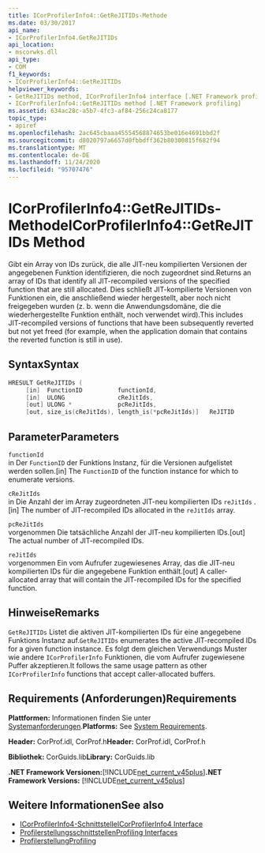 ```yaml
---
title: ICorProfilerInfo4::GetReJITIDs-Methode
ms.date: 03/30/2017
api_name:
- ICorProfilerInfo4.GetReJITIDs
api_location:
- mscorwks.dll
api_type:
- COM
f1_keywords:
- ICorProfilerInfo4::GetReJITIDs
helpviewer_keywords:
- GetReJITIDs method, ICorProfilerInfo4 interface [.NET Framework profiling]
- ICorProfilerInfo4::GetReJITIDs method [.NET Framework profiling]
ms.assetid: 634ac28c-a5b7-4fc3-af84-256c24ca8177
topic_type:
- apiref
ms.openlocfilehash: 2ac645cbaaa45554568874653be016e4691bbd2f
ms.sourcegitcommit: d8020797a6657d0fbbdff362b80300815f682f94
ms.translationtype: MT
ms.contentlocale: de-DE
ms.lasthandoff: 11/24/2020
ms.locfileid: "95707476"
---
```

# <a name="icorprofilerinfo4getrejitids-method"></a><span data-ttu-id="e9fe9-102">ICorProfilerInfo4::GetReJITIDs-Methode</span><span class="sxs-lookup"><span data-stu-id="e9fe9-102">ICorProfilerInfo4::GetReJITIDs Method</span></span>

<span data-ttu-id="e9fe9-103">Gibt ein Array von IDs zurück, die alle JIT-neu kompilierten Versionen der angegebenen Funktion identifizieren, die noch zugeordnet sind.</span><span class="sxs-lookup"><span data-stu-id="e9fe9-103">Returns an array of IDs that identify all JIT-recompiled versions of the specified function that are still allocated.</span></span> <span data-ttu-id="e9fe9-104">Dies schließt JIT-kompilierte Versionen von Funktionen ein, die anschließend wieder hergestellt, aber noch nicht freigegeben wurden (z. b. wenn die Anwendungsdomäne, die die wiederhergestellte Funktion enthält, noch verwendet wird).</span><span class="sxs-lookup"><span data-stu-id="e9fe9-104">This includes JIT-recompiled versions of functions that have been subsequently reverted but not yet freed (for example, when the application domain that contains the reverted function is still in use).</span></span>  
  
## <a name="syntax"></a><span data-ttu-id="e9fe9-105">Syntax</span><span class="sxs-lookup"><span data-stu-id="e9fe9-105">Syntax</span></span>  
  
```cpp
HRESULT GetReJITIDs (  
     [in]  FunctionID          functionId,  
     [in]  ULONG               cReJitIds,  
     [out] ULONG *             pcReJitIds,  
     [out, size_is(cReJitIds), length_is(*pcReJitIds)]   ReJITID        reJitIds[]);  
```  
  
## <a name="parameters"></a><span data-ttu-id="e9fe9-106">Parameter</span><span class="sxs-lookup"><span data-stu-id="e9fe9-106">Parameters</span></span>  

 `functionId`  
 <span data-ttu-id="e9fe9-107">in Der `FunctionID` der Funktions Instanz, für die Versionen aufgelistet werden sollen.</span><span class="sxs-lookup"><span data-stu-id="e9fe9-107">[in] The `FunctionID` of the function instance for which to enumerate versions.</span></span>  
  
 `cReJitIds`  
 <span data-ttu-id="e9fe9-108">in Die Anzahl der im Array zugeordneten JIT-neu kompilierten IDs `reJitIds` .</span><span class="sxs-lookup"><span data-stu-id="e9fe9-108">[in] The number of JIT-recompiled IDs allocated in the `reJitIds` array.</span></span>  
  
 `pcReJitIds`  
 <span data-ttu-id="e9fe9-109">vorgenommen Die tatsächliche Anzahl der JIT-neu kompilierten IDs.</span><span class="sxs-lookup"><span data-stu-id="e9fe9-109">[out] The actual number of JIT-recompiled IDs.</span></span>  
  
 `reJitIds`  
 <span data-ttu-id="e9fe9-110">vorgenommen Ein vom Aufrufer zugewiesenes Array, das die JIT-neu kompilierten IDs für die angegebene Funktion enthält.</span><span class="sxs-lookup"><span data-stu-id="e9fe9-110">[out] A caller-allocated array that will contain the JIT-recompiled IDs for the specified function.</span></span>  
  
## <a name="remarks"></a><span data-ttu-id="e9fe9-111">Hinweise</span><span class="sxs-lookup"><span data-stu-id="e9fe9-111">Remarks</span></span>  

 <span data-ttu-id="e9fe9-112">`GetReJITIDs` Listet die aktiven JIT-kompilierten IDs für eine angegebene Funktions Instanz auf.</span><span class="sxs-lookup"><span data-stu-id="e9fe9-112">`GetReJITIDs` enumerates the active JIT-recompiled IDs for a given function instance.</span></span> <span data-ttu-id="e9fe9-113">Es folgt dem gleichen Verwendungs Muster wie andere `ICorProfilerInfo` Funktionen, die vom Aufrufer zugewiesene Puffer akzeptieren.</span><span class="sxs-lookup"><span data-stu-id="e9fe9-113">It follows the same usage pattern as other `ICorProfilerInfo` functions that accept caller-allocated buffers.</span></span>  
  
## <a name="requirements"></a><span data-ttu-id="e9fe9-114">Requirements (Anforderungen)</span><span class="sxs-lookup"><span data-stu-id="e9fe9-114">Requirements</span></span>  

 <span data-ttu-id="e9fe9-115">**Plattformen:** Informationen finden Sie unter [Systemanforderungen](../../get-started/system-requirements.md).</span><span class="sxs-lookup"><span data-stu-id="e9fe9-115">**Platforms:** See [System Requirements](../../get-started/system-requirements.md).</span></span>  
  
 <span data-ttu-id="e9fe9-116">**Header:** CorProf.idl, CorProf.h</span><span class="sxs-lookup"><span data-stu-id="e9fe9-116">**Header:** CorProf.idl, CorProf.h</span></span>  
  
 <span data-ttu-id="e9fe9-117">**Bibliothek:** CorGuids.lib</span><span class="sxs-lookup"><span data-stu-id="e9fe9-117">**Library:** CorGuids.lib</span></span>  
  
 <span data-ttu-id="e9fe9-118">**.NET Framework Versionen:**[!INCLUDE[net_current_v45plus](../../../../includes/net-current-v45plus-md.md)]</span><span class="sxs-lookup"><span data-stu-id="e9fe9-118">**.NET Framework Versions:** [!INCLUDE[net_current_v45plus](../../../../includes/net-current-v45plus-md.md)]</span></span>  
  
## <a name="see-also"></a><span data-ttu-id="e9fe9-119">Weitere Informationen</span><span class="sxs-lookup"><span data-stu-id="e9fe9-119">See also</span></span>

- [<span data-ttu-id="e9fe9-120">ICorProfilerInfo4-Schnittstelle</span><span class="sxs-lookup"><span data-stu-id="e9fe9-120">ICorProfilerInfo4 Interface</span></span>](icorprofilerinfo4-interface.md)
- [<span data-ttu-id="e9fe9-121">Profilerstellungsschnittstellen</span><span class="sxs-lookup"><span data-stu-id="e9fe9-121">Profiling Interfaces</span></span>](profiling-interfaces.md)
- [<span data-ttu-id="e9fe9-122">Profilerstellung</span><span class="sxs-lookup"><span data-stu-id="e9fe9-122">Profiling</span></span>](index.md)
